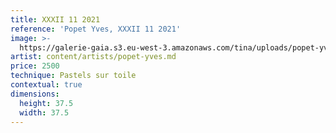 ```yaml
---
title: XXXII 11 2021
reference: 'Popet Yves, XXXII 11 2021'
image: >-
  https://galerie-gaia.s3.eu-west-3.amazonaws.com/tina/uploads/popet-yves/galerie-gaia-popet-yves-32_2021_P37,5.jpeg
artist: content/artists/popet-yves.md
price: 2500
technique: Pastels sur toile
contextual: true
dimensions:
  height: 37.5
  width: 37.5
---
```


